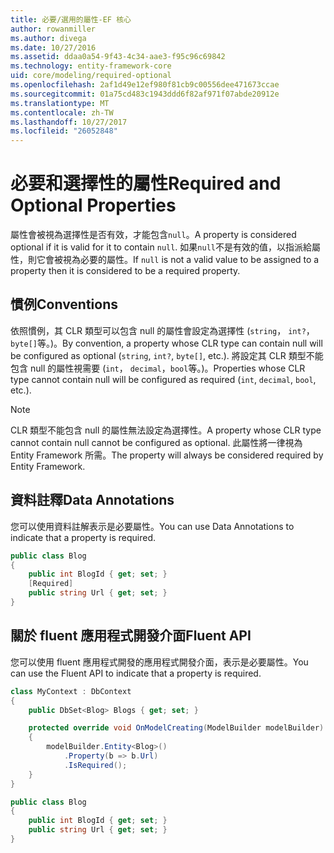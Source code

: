 ```yaml
---
title: 必要/選用的屬性-EF 核心
author: rowanmiller
ms.author: divega
ms.date: 10/27/2016
ms.assetid: ddaa0a54-9f43-4c34-aae3-f95c96c69842
ms.technology: entity-framework-core
uid: core/modeling/required-optional
ms.openlocfilehash: 2af1d49e12ef980f81cb9c00556dee471673ccae
ms.sourcegitcommit: 01a75cd483c1943ddd6f82af971f07abde20912e
ms.translationtype: MT
ms.contentlocale: zh-TW
ms.lasthandoff: 10/27/2017
ms.locfileid: "26052848"
---
```

# <a name="required-and-optional-properties"></a><span data-ttu-id="aab4e-102">必要和選擇性的屬性</span><span class="sxs-lookup"><span data-stu-id="aab4e-102">Required and Optional Properties</span></span>

<span data-ttu-id="aab4e-103">屬性會被視為選擇性是否有效，才能包含`null`。</span><span class="sxs-lookup"><span data-stu-id="aab4e-103">A property is considered optional if it is valid for it to contain `null`.</span></span> <span data-ttu-id="aab4e-104">如果`null`不是有效的值，以指派給屬性，則它會被視為必要的屬性。</span><span class="sxs-lookup"><span data-stu-id="aab4e-104">If `null` is not a valid value to be assigned to a property then it is considered to be a required property.</span></span>

## <a name="conventions"></a><span data-ttu-id="aab4e-105">慣例</span><span class="sxs-lookup"><span data-stu-id="aab4e-105">Conventions</span></span>

<span data-ttu-id="aab4e-106">依照慣例，其 CLR 類型可以包含 null 的屬性會設定為選擇性 (`string`， `int?`，`byte[]`等。)。</span><span class="sxs-lookup"><span data-stu-id="aab4e-106">By convention, a property whose CLR type can contain null will be configured as optional (`string`, `int?`, `byte[]`, etc.).</span></span> <span data-ttu-id="aab4e-107">將設定其 CLR 類型不能包含 null 的屬性視需要 (`int`， `decimal`，`bool`等。)。</span><span class="sxs-lookup"><span data-stu-id="aab4e-107">Properties whose CLR type cannot contain null will be configured as required (`int`, `decimal`, `bool`, etc.).</span></span>

> [!NOTE]  
> <span data-ttu-id="aab4e-108">CLR 類型不能包含 null 的屬性無法設定為選擇性。</span><span class="sxs-lookup"><span data-stu-id="aab4e-108">A property whose CLR type cannot contain null cannot be configured as optional.</span></span> <span data-ttu-id="aab4e-109">此屬性將一律視為 Entity Framework 所需。</span><span class="sxs-lookup"><span data-stu-id="aab4e-109">The property will always be considered required by Entity Framework.</span></span>

## <a name="data-annotations"></a><span data-ttu-id="aab4e-110">資料註釋</span><span class="sxs-lookup"><span data-stu-id="aab4e-110">Data Annotations</span></span>

<span data-ttu-id="aab4e-111">您可以使用資料註解表示是必要屬性。</span><span class="sxs-lookup"><span data-stu-id="aab4e-111">You can use Data Annotations to indicate that a property is required.</span></span>

<!-- [!code-csharp[Main](samples/core/Modeling/DataAnnotations/Samples/Required.cs?highlight=4)] -->
``` csharp
public class Blog
{
    public int BlogId { get; set; }
    [Required]
    public string Url { get; set; }
}
```

## <a name="fluent-api"></a><span data-ttu-id="aab4e-112">關於 fluent 應用程式開發介面</span><span class="sxs-lookup"><span data-stu-id="aab4e-112">Fluent API</span></span>

<span data-ttu-id="aab4e-113">您可以使用 fluent 應用程式開發的應用程式開發介面，表示是必要屬性。</span><span class="sxs-lookup"><span data-stu-id="aab4e-113">You can use the Fluent API to indicate that a property is required.</span></span>

<!-- [!code-csharp[Main](samples/core/Modeling/FluentAPI/Samples/Required.cs?highlight=7,8,9)] -->
``` csharp
class MyContext : DbContext
{
    public DbSet<Blog> Blogs { get; set; }

    protected override void OnModelCreating(ModelBuilder modelBuilder)
    {
        modelBuilder.Entity<Blog>()
            .Property(b => b.Url)
            .IsRequired();
    }
}

public class Blog
{
    public int BlogId { get; set; }
    public string Url { get; set; }
}
```

